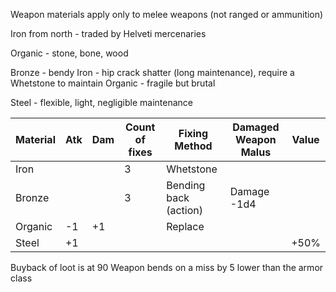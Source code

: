 Weapon materials apply only to melee weapons (not ranged or ammunition)

Iron from north - traded by Helveti mercenaries

Organic - stone, bone, wood

Bronze - bendy
Iron - hip crack shatter (long maintenance), require a Whetstone to maintain
Organic - fragile but brutal

Steel - flexible, light, negligible maintenance


| Material | Atk | Dam | Count of fixes | Fixing Method         | Damaged Weapon Malus | Value |
| -------- | --- | --- | -------------- | --------------------- | -------------------- | ----- |
| Iron     |     |     | 3              | Whetstone             |                      |       |
| Bronze   |     |     | 3              | Bending back (action) | Damage -1d4          |       |
| Organic  | -1  | +1  |                | Replace               |                      |       |
| Steel    | +1  |     |                |                       |                      | +50%  |

Buyback of loot is at 90
Weapon bends on a miss by 5 lower than the armor class



